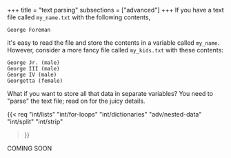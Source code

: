 +++
title = "text parsing"
subsections = ["advanced"]
+++
If you have a text file called `my_name.txt` with the following contents,

	George Foreman

it's easy to read the file and store the contents in a variable called `my_name`. However, consider
a more fancy file called `my_kids.txt` with these contents:

	George Jr. (male)
	George III (male)
	George IV (male)
	Georgetta (female)

What if you want to store all that data in separate variables? You need to "parse" the text file; read on
for the juicy details.

{{< req "int/lists"
				"int/for-loops"
				"int/dictionaries"
				"adv/nested-data"
				"int/split"
				"int/strip"
>}}

COMING SOON

